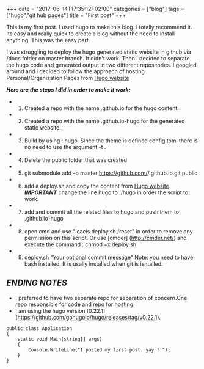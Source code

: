 +++
date = "2017-06-14T17:35:12+02:00"
categories = ["blog"]
tags = ["hugo","git hub pages"]
title = "First post"
+++

This is my first post. I used hugo to make this blog. I totally recommend it. Its easy and really quick to create a blog without the need to install anything.  This was the easy part. 


I was struggling to deploy the hugo generated static website in github via /docs folder on master branch. It didn't work.
Then I decided to separate the hugo code and generated output in two different repositories.  I googled around and i decided to follow the approach of hosting Personal/Organization Pages from [Hugo website](https://gohugo.io/tutorials/github-pages-blog/)


***Here are the steps I did in order to make it work:***

* 1. Created a repo with the name <username>.github.io for the hugo content. 
* 2. Created a repo with the name <username>.github.io-hugo for the generated static website.
* 3. Build by using :  hugo.  Since the theme is defined config.toml there is no need to use the argument -t <theme>.
* 4. Delete the public folder that was created
* 5. git submodule add -b master https://github.com/<username>/<username>.github.io.git public 
* 6. add a deploy.sh and copy the content from [Hugo website](https://gohugo.io/tutorials/github-pages-blog/). ***IMPORTANT***  change the line hugo to ./hugo in order the script to work.
* 7. add and commit all the related files to hugo and push them to <username>.github.io-hugo
* 8. open cmd and use "icacls deploy.sh /reset" in order to remove any permission on this script. Or use [cmder] (http://cmder.net/) and execute the command : chmod +x deploy.sh
* 9. deploy.sh "Your optional commit message" Note: you need to have bash installed. It is usally installed when git is isntalled.


***ENDING NOTES***
-----------------
* I preferred to have two separate repo for separation of concern.One repo responsible for code and repo for hosting.
* I am using the hugo version [0.22.1] (https://github.com/gohugoio/hugo/releases/tag/v0.22.1).

```
public class Application
{
	static void Main(string[] args)
	{
		Console.WriteLine("I posted my first post. yay !!");
	}
}
```